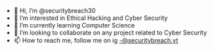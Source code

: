 - 👋 Hi, I’m @securitybreach30
- 👀 I’m interested in Ethical Hacking and Cyber Security
- 🌱 I’m currently learning Computer Science 
- 💞️ I’m looking to collaborate on any project related to Cyber Security
- 📫 How to reach me, follow me on ig -@securitybreach.yt

<!---
securitybreach30/securitybreach30 is a ✨ special ✨ repository because its `README.md` (this file) appears on your GitHub profile.
You can click the Preview link to take a look at your changes.
--->
